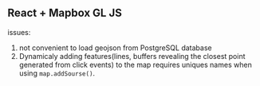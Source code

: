 ## React + Mapbox GL JS
issues:
1. not convenient to load geojson from PostgreSQL database
2. Dynamicaly adding features(lines, buffers revealing the closest point generated from click events) to the map requires uniques names when using `map.addSourse()`.